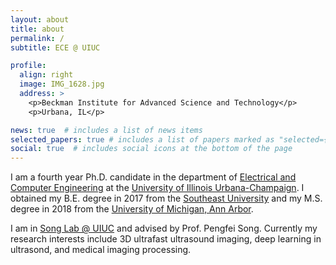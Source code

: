 ```yaml
---
layout: about
title: about
permalink: /
subtitle: ECE @ UIUC

profile:
  align: right
  image: IMG_1628.jpg
  address: >
    <p>Beckman Institute for Advanced Science and Technology</p>
    <p>Urbana, IL</p>

news: true  # includes a list of news items
selected_papers: true # includes a list of papers marked as "selected={true}"
social: true  # includes social icons at the bottom of the page
---
```

I am a fourth year Ph.D. candidate in the department of [Electrical and Computer Engineering](https://ece.illinois.edu) at the [University of Illinois Urbana-Champaign](https://illinois.edu). I obtained my B.E. degree in 2017 from the [Southeast University](https://www.seu.edu.cn/english/) and my M.S. degree in 2018 from the [University of Michigan, Ann Arbor](https://umich.edu).

I am in [Song Lab @ UIUC](https://songp.ece.illinois.edu) and advised by Prof. Pengfei Song. Currently my research interests include 3D ultrafast ultrasound imaging, deep learning in ultrasond, and medical imaging processing.
